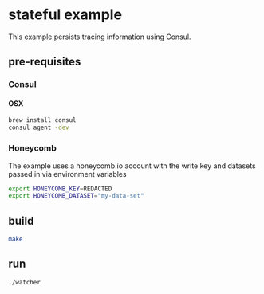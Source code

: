 # stateful example
This example persists tracing information using Consul.

## pre-requisites
### Consul
#### OSX
```bash
brew install consul
consul agent -dev
```
### Honeycomb
The example uses a honeycomb.io account with the write key and datasets passed in via environment variables
```bash
export HONEYCOMB_KEY=REDACTED
export HONEYCOMB_DATASET="my-data-set"
```

## build
```bash
make
```

## run
```bash
./watcher
```